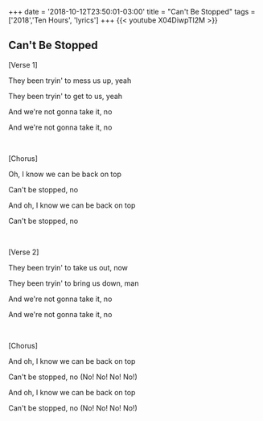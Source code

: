 +++
date = '2018-10-12T23:50:01-03:00'
title = "Can't Be Stopped"
tags = ['2018','Ten Hours', 'lyrics']
+++
{{< youtube X04DiwpTI2M >}}

## Can't Be Stopped

[Verse 1]

They been tryin' to mess us up, yeah

They been tryin' to get to us, yeah

And we're not gonna take it, no

And we're not gonna take it, no


&nbsp;


[Chorus]

Oh, I know we can be back on top

Can't be stopped, no

And oh, I know we can be back on top

Can't be stopped, no



&nbsp;

[Verse 2]

They been tryin' to take us out, now

They been tryin' to bring us down, man

And we're not gonna take it, no

And we're not gonna take it, no


&nbsp;

[Chorus]

And oh, I know we can be back on top

Can't be stopped, no (No! No! No! No!)

And oh, I know we can be back on top

Can't be stopped, no (No! No! No! No!)